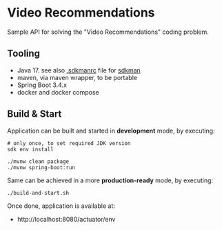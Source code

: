 # Video Recommendations

Sample API for solving the "Video Recommendations" coding problem.

## Tooling

* Java 17. see also [.sdkmanrc](./.sdkmanrc) file for [sdkman](https://sdkman.io/)
* maven, via maven wrapper, to be portable
* Spring Boot 3.4.x
* docker and docker compose

## Build & Start

Application can be built and started in **development** mode, by executing:

```shell
# only once, to set required JDK version 
sdk env install

./mvnw clean package
./mvnw spring-boot:run
```

Same can be achieved in a more **production-ready** mode, by executing:

```shell
./build-and-start.sh
```

Once done, application is available at:
* http://localhost:8080/actuator/env